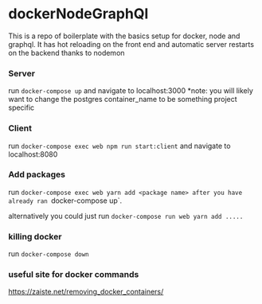 # dockerNodeGraphQl
This is a repo of boilerplate with the basics setup for docker, node and graphql.
It has hot reloading on the front end and automatic server restarts on the backend
thanks to nodemon

### Server
run `docker-compose up` and navigate to localhost:3000
*note: you will likely want to change the postgres container_name to be something project specific
### Client
run `docker-compose exec web npm run start:client` and navigate to localhost:8080
### Add packages
run `docker-compose exec web yarn add <package name> after you have already ran `docker-compose up`.

alternatively you could just run `docker-compose run web yarn add .....`

### killing docker
run `docker-compose down`

### useful site for docker commands
https://zaiste.net/removing_docker_containers/
